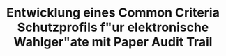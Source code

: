 ---
title: "Entwicklung eines Common Criteria Schutzprofils f&quot;ur elektronische Wahlger&quot;ate mit Paper Audit Trail"
collection: publications
permalink: /publications/2014-09-Entwicklung-eines-Common-Criteria-Schutzprofils-fur-elektronische-Wahlgerate-mit-Paper-Audit-Trail
venue: 'In the proceedings of 44. Jahrestagung der Gesellschaft f&quot;ur Informatik, Big Data Komplexit&quot;at meistern'
paperurl: 'https://dl.gi.de/handle/20.500.12116/2750'
citation: ' <b>Jurlind Budurushi</b>,  Stephan Neumann,  Genc Shala,  Melanie Volkamer, &quot;Entwicklung eines Common Criteria Schutzprofils f&amp;quot;ur elektronische Wahlger&amp;quot;ate mit Paper Audit Trail.&quot; In the proceedings of 44. Jahrestagung der Gesellschaft f&amp;quot;ur Informatik, Big Data Komplexit&amp;quot;at meistern'
---